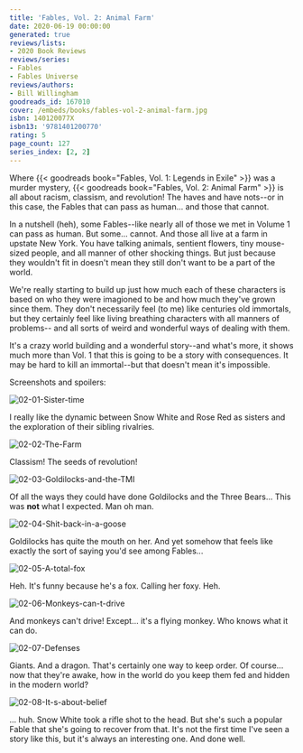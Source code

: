 ```yaml
---
title: 'Fables, Vol. 2: Animal Farm'
date: 2020-06-19 00:00:00
generated: true
reviews/lists:
- 2020 Book Reviews
reviews/series:
- Fables
- Fables Universe
reviews/authors:
- Bill Willingham
goodreads_id: 167010
cover: /embeds/books/fables-vol-2-animal-farm.jpg
isbn: 140120077X
isbn13: '9781401200770'
rating: 5
page_count: 127
series_index: [2, 2]
---
```

Where {{< goodreads book="Fables, Vol. 1: Legends in Exile" >}} was a murder mystery, {{< goodreads book="Fables, Vol. 2: Animal Farm" >}} is all about racism, classism, and revolution! The haves and have nots--or in this case, the Fables that can pass as human... and those that cannot.  

In a nutshell (heh), some Fables--like nearly all of those we met in Volume 1 can pass as human. But some... cannot. And those all live at a farm in upstate New York. You have talking animals, sentient flowers, tiny mouse-sized people, and all manner of other shocking things. But just because they wouldn't fit in doesn't mean they still don't want to be a part of the world.  

<!--more-->

We're really starting to build up just how much each of these characters is based on who they were imagioned to be and how much they've grown since them. They don't necessarily feel (to me) like centuries old immortals, but they certainly feel like living breathing characters with all manners of problems-- and all sorts of weird and wonderful ways of dealing with them.  

It's a crazy world building and a wonderful story--and what's more, it shows much more than Vol. 1 that this is going to be a story with consequences. It may be hard to kill an immortal--but that doesn't mean it's impossible.  

Screenshots and spoilers:  

![02-01-Sister-time](/embeds/books/attachments/02-01-sister-time.jpg)  

I really like the dynamic between Snow White and Rose Red as sisters and the exploration of their sibling rivalries.  

![02-02-The-Farm](/embeds/books/attachments/02-02-the-farm.jpg)  

Classism! The seeds of revolution!  

![02-03-Goldilocks-and-the-TMI](/embeds/books/attachments/02-03-goldilocks-and-the-tmi.jpg)  

Of all the ways they could have done Goldilocks and the Three Bears... This was **not** what I expected. Man oh man.  

![02-04-Shit-back-in-a-goose](/embeds/books/attachments/02-04-shit-back-in-a-goose.jpg)  

Goldilocks has quite the mouth on her. And yet somehow that feels like exactly the sort of saying you'd see among Fables...  

![02-05-A-total-fox](/embeds/books/attachments/02-05-a-total-fox.jpg)  

Heh. It's funny because he's a fox. Calling her foxy. Heh.  

![02-06-Monkeys-can-t-drive](/embeds/books/attachments/02-06-monkeys-can-t-drive.jpg)  

And monkeys can't drive! Except... it's a flying monkey. Who knows what it can do.  

![02-07-Defenses](/embeds/books/attachments/02-07-defenses.jpg)  

Giants. And a dragon. That's certainly one way to keep order. Of course... now that they're awake, how in the world do you keep them fed and hidden in the modern world?  

![02-08-It-s-about-belief](/embeds/books/attachments/02-08-it-s-about-belief.jpg)  

... huh. Snow White took a rifle shot to the head. But she's such a popular Fable that she's going to recover from that. It's not the first time I've seen a story like this, but it's always an interesting one. And done well.
